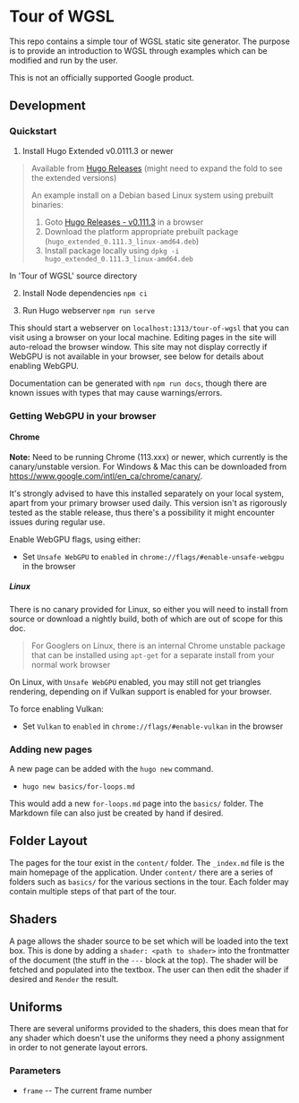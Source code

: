 # Tour of WGSL

This repo contains a simple tour of WGSL static site generator. The
purpose is to provide an introduction to WGSL through examples which can
be modified and run by the user.

This is not an officially supported Google product.


## Development


### Quickstart
1. Install Hugo Extended v0.0111.3 or newer

> Available from [Hugo
> Releases](https://github.com/gohugoio/hugo/releases) (might need to
> expand the fold to see the extended versions)
>
> An example install on a Debian based Linux system using prebuilt
> binaries:
> 1. Goto [Hugo Releases -
>    v0.111.3](https://github.com/gohugoio/hugo/releases/tag/v0.111.3)
>    in a browser
> 2. Download the platform appropriate prebuilt package
>    (`hugo_extended_0.111.3_linux-amd64.deb`)
> 3. Install package locally using `dpkg -i
>    hugo_extended_0.111.3_linux-amd64.deb`

In 'Tour of WGSL' source directory

2. Install Node dependencies `npm ci`

3. Run Hugo webserver `npm run serve`

This should start a webserver on `localhost:1313/tour-of-wgsl` that you
can visit using a browser on your local machine.  Editing pages in the
site will auto-reload the browser window. This site may not display
correctly if WebGPU is not available in your browser, see below for
details about enabling WebGPU.

Documentation can be generated with `npm run docs`, though there are
known issues with types that may cause warnings/errors.

### Getting WebGPU in your browser
#### Chrome
**Note:** Need to be running Chrome (113.xxx) or newer, which
currently is the canary/unstable version. For Windows & Mac this can
be downloaded from https://www.google.com/intl/en_ca/chrome/canary/.

It's strongly advised to have this installed separately on your local system,
apart from your primary browser used daily. This version isn't as rigorously
tested as the stable release, thus there's a possibility it might encounter
issues during regular use.

Enable WebGPU flags, using either:
 * Set `Unsafe WebGPU` to `enabled` in
   `chrome://flags/#enable-unsafe-webgpu` in the browser

##### Linux
There is no canary provided for Linux, so either you will need to
install from source or download a nightly build, both of which are out
of scope for this doc.

> For Googlers on Linux, there is an internal Chrome unstable package
> that can be installed using `apt-get` for a separate install from
> your normal work browser

On Linux, with `Unsafe WebGPU` enabled, you may still not get
triangles rendering, depending on if Vulkan support is enabled for
your browser.

To force enabling Vulkan:
* Set `Vulkan` to `enabled` in `chrome://flags/#enable-vulkan` in the
  browser


### Adding new pages
A new page can be added with the `hugo new` command.

* `hugo new basics/for-loops.md`

This would add a new `for-loops.md` page into the `basics/` folder. The
Markdown file can also just be created by hand if desired.


## Folder Layout
The pages for the tour exist in the `content/` folder. The `_index.md`
file is the main homepage of the application. Under `content/` there
are a series of folders such as `basics/` for the various sections in
the tour. Each folder may contain multiple steps of that part of the
tour.

## Shaders
A page allows the shader source to be set which will be loaded into the
text box. This is done by adding a `shader: <path to shader>` into the
frontmatter of the document (the stuff in the `---` block at the top).
The shader will be fetched and populated into the textbox. The user can
then edit the shader if desired and `Render` the result.

## Uniforms
There are several uniforms provided to the shaders, this does mean that
for any shader which doesn't use the uniforms they need a phony
assignment in order to not generate layout errors.

### Parameters
* `frame` -- The current frame number
